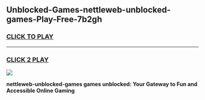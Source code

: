 
## Unblocked-Games-nettleweb-unblocked-games-Play-Free-7b2gh
<h3>
<a href="https://premium76.site?title=nettleweb-unblocked-games&ref=18A">CLICK TO PLAY</a></h3>
<hr>

<h3>
<a href="https://premium76.site?title=nettleweb-unblocked-games&ref=18A">CLICK 2 PLAY</a>
  
</h3>

<a href="https://premium76.site?title=nettleweb-unblocked-games&ref=18A"><img src="https://clearcache.store/games.png"></a>


**nettleweb-unblocked-games games unblocked: Your Gateway to Fun and Accessible Online Gaming**
